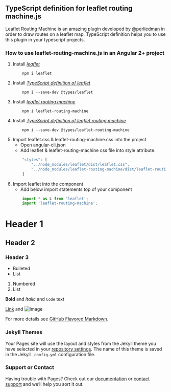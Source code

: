## TypeScript definition for leaflet routing machine.js

Leaflet Routing Machine is an amazing plugin developed by [@perliedman](https://github.com/perliedman/leaflet-routing-machine) in order to draw routes on a leaflet map. TypeScript definition helps you to use this plugin in your typescript projects.

### How to use leaflet-routing-machine.js in an Angular 2+ project 

1. Install [_leaflet_](https://www.npmjs.com/package/leaflet)
    ```npm
        npm i leaflet
    ```
2. Install [_TypeScript definition of leaflet_](https://www.npmjs.com/package/@types/leaflet)
    ```npm
        npm i --save-dev @types/leaflet
    ```
3. Install [_leaflet routing machine_](https://www.npmjs.com/package/leaflet-routing-machine)
    ```npm
        npm i leaflet-routing-machine
    ```
4. Install [_TypeScript definition of leaflet routing machine_](https://www.npmjs.com/package/@types/leaflet-routing-machine)
    ```npm
        npm i --save-dev @types/leaflet-routing-machine
    ```
5. Import leaflet.css & leaflet-routing-machine.css into the project
    - Open angular-cli.json
    - Add leaflet & leaflet-routing-machine css file into style attribute.
    ```TypeScript
        "styles": [
            "../node_modules/leaflet/dist/leaflet.css",
            "../node_modules/leaflet-routing-machine/dist/leaflet-routing-machine.css"
        ]
    ```
6. Import leaflet into the component
    - Add below import statements top of your component
    ```TypeScript
        import * as L from 'leaflet';
        import 'leaflet-routing-machine';
    ```
# Header 1
## Header 2
### Header 3

- Bulleted
- List

1. Numbered
2. List

**Bold** and _Italic_ and `Code` text

[Link](url) and ![Image](src)


For more details see [GitHub Flavored Markdown](https://guides.github.com/features/mastering-markdown/).

### Jekyll Themes

Your Pages site will use the layout and styles from the Jekyll theme you have selected in your [repository settings](https://github.com/chanakadrathnayaka/types-leaflet-routing-machine/settings). The name of this theme is saved in the Jekyll `_config.yml` configuration file.

### Support or Contact

Having trouble with Pages? Check out our [documentation](https://help.github.com/categories/github-pages-basics/) or [contact support](https://github.com/contact) and we’ll help you sort it out.
